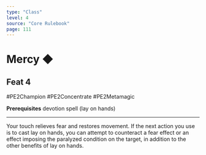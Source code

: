 ```yaml
---
type: "Class"
level: 4
source: "Core Rulebook"
page: 111
---
```

# Mercy ◆
## Feat 4
#PE2Champion #PE2Concentrate #PE2Metamagic 

**Prerequisites** devotion spell (lay on hands)

---
Your touch relieves fear and restores movement. If the next action you use is to cast lay on hands, you can attempt to counteract a fear effect or an effect imposing the paralyzed condition on the target, in addition to the other benefits of lay on hands.
